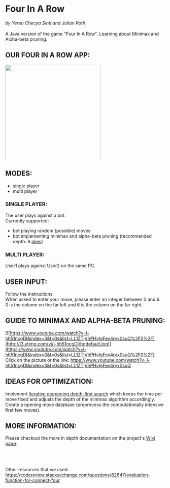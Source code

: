 # Four In A Row
*by Yerso Checya Sinti and Julian Roth* <br><br>
A Java version of the game "Four In A Row". Learning about Minimax and Alpha-beta pruning.

## OUR FOUR IN A ROW APP:
<a href="https://play.google.com/store/apps/details?id=com.mathmerizing.fourinarow"><img src="https://github.com/mathmerizing/Four_In_A_Row/blob/master/documentation/Main_Menu.jpg" width="300"></a>

## MODES:
- single player
- multi player

### SINGLE PLAYER:
  The user plays against a bot. <br>
  Currently supported:
  - bot playing random (possible) moves
  - bot implementing minimax and alpha-beta pruning (recommended depth: 8 [plies](https://en.wikipedia.org/wiki/Ply_(game_theory)))

### MULTI PLAYER:
  User1 plays against User2 on the same PC.
 
 ## USER INPUT:
 Follow the instructions.<br>
 When asked to enter your move, please enter an integer between 0 and 6. <br>
 0 is the column on the far left and 6 is the column on the far right.
 
## GUIDE TO MINIMAX AND ALPHA-BETA PRUNING:

[![https://www.youtube.com/watch?v=l-hh51ncgDI&index=3&t=0s&list=LL1ZTjVhPHvlgFev4ryx0suQ%2F0%2F](http://i3.ytimg.com/vi/l-hh51ncgDI/hqdefault.jpg)](https://www.youtube.com/watch?v=l-hh51ncgDI&index=3&t=0s&list=LL1ZTjVhPHvlgFev4ryx0suQ%2F0%2F) <br>
Click on the picture or the link: https://www.youtube.com/watch?v=l-hh51ncgDI&index=3&t=0s&list=LL1ZTjVhPHvlgFev4ryx0suQ 
<br>

## IDEAS FOR OPTIMIZATION:
Implement [
Iterative deepening depth-first search](https://en.wikipedia.org/wiki/Iterative_deepening_depth-first_search) which keeps the time per move fixed and adjusts the depth of the minimax algorithm accordingly. <br>
Create a opening move database (preprocess the computationally intensive first few moves).
<br>

## MORE INFORMATION:
Please checkout the more in depth documentation on the project's [Wiki page](https://github.com/mathmerizing/Four_In_A_Row/wiki "Wiki").


<br><br><br>
Other resources that we used: https://codereview.stackexchange.com/questions/82647/evaluation-function-for-connect-four
